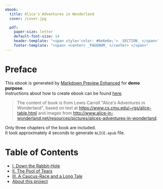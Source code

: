 ```yaml
---
ebook:
  title: Alice's Adventures in Wonderland
  cover: /cover.jpg

  pdf:
    paper-size: letter
    default-font-size: 14
    header-template: "<span style='color: #6e6e6e;'> _SECTION_ </span>"
    footer-template: "<span> <center> _PAGENUM_ </center> </span>"
---
```


# Preface
This ebook is generated by [Markdown Preview Enhanced](https://github.com/shd101wyy/markdown-preview-enhanced) for **demo purpose**.     
Instructions about how to create ebook can be found [here](https://github.com/shd101wyy/markdown-preview-enhanced/tree/master/docs/ebook.md).

> The content of book is from Lewis Carroll "Alice's Adventures in Wonderland", based on text at https://www.cs.cmu.edu/~rgs/alice-table.html and images from http://www.alice-in-wonderland.net/resources/pictures/alices-adventures-in-wonderland.

Only three chapters of the book are included.   
It took approximately 4 seconds to generate `ALICE.epub` file.

# Table of Contents
* [I. Down the Rabbit-Hole](/contents/down-the-rabbit-hole.md)
* [II. The Pool of Tears](/contents/the-pool-of-tears.md)
* [III. A Caucus-Race and a Long Tale](/contents/a-caucus-race-and-a-long.md)
* [About this project](/contents/project-intro.md)
